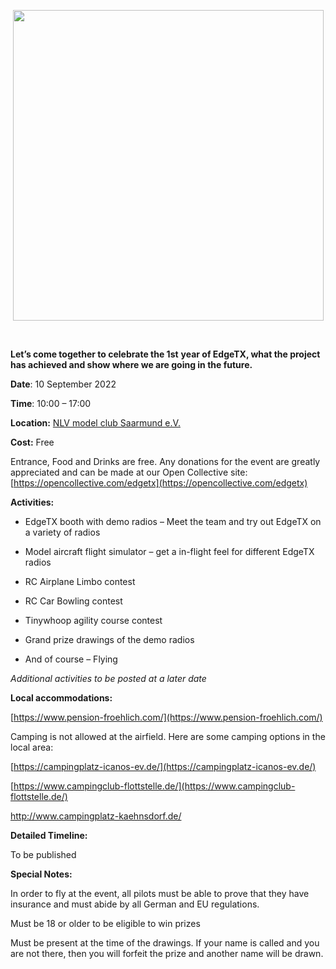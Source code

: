 

<p></p> 


<p align="center">
<a><img src="https://github.com/phileville/edgetx.github.io/blob/master/images/EXTFEST.png?raw=true" align="center" width="497"></a>
</P>


 <p>&nbsp;</p> 

 
**Let’s come to****gether to celebrate the 1****st** **year of EdgeTX, what the project has achieved and show where we are going in the future.**

**Date**: 10 September 2022

**Time**: 10:00 – 17:00

**Location:** [NLV model club Saarmund e.V.](https://goo.gl/maps/Apm9M4Xu2A2UBwNLA)

**Cost:** Free

Entrance, Food and Drinks are free.  Any donations for the event are greatly appreciated and can be made at our Open Collective site: [https://opencollective.com/edgetx](https://opencollective.com/edgetx)


**Activities:**

- EdgeTX booth with demo radios – Meet the team and try out EdgeTX on a variety of radios

- Model aircraft flight simulator – get a in-flight feel for different EdgeTX radios

- RC Airplane Limbo contest

- RC Car Bowling contest

- Tinywhoop agility course contest

- Grand prize drawings of the demo radios

- And of course – Flying

*Additional activities to be posted at a later date*

**Local accommodations:**

[https://www.pension-froehlich.com/](https://www.pension-froehlich.com/)

Camping is not allowed at the airfield. Here are some camping options in the local area:

[https://campingplatz-icanos-ev.de/](https://campingplatz-icanos-ev.de/)

[https://www.campingclub-flottstelle.de/](https://www.campingclub-flottstelle.de/)

http://www.campingplatz-kaehnsdorf.de/

**Detailed Timeline:**

To be published

**Special Notes:**

In order to fly at the event, all pilots must be able to prove that they have insurance and must abide by all German and EU regulations.

Must be 18 or older to be eligible to win prizes

Must be present at the time of the drawings. If your name is called and you are not there, then you will forfeit the prize and another name will be drawn.